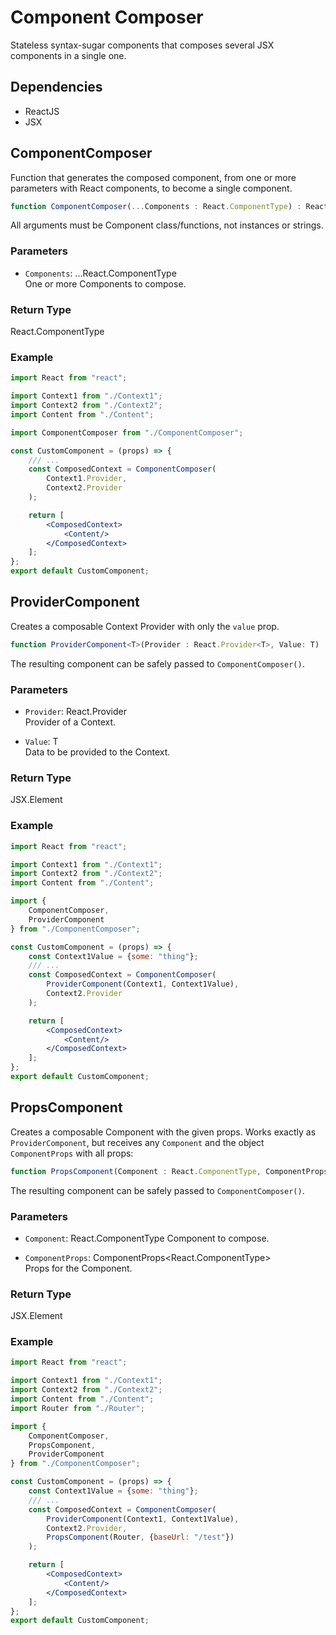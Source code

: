 # Component Composer

Stateless syntax-sugar components that composes several JSX components in a single one.



## Dependencies

* ReactJS
* JSX



## ComponentComposer

Function that generates the composed component, from one or more parameters with React components, to become a single component.

```ts
function ComponentComposer(...Components : React.ComponentType) : React.ComponentType
```
All arguments must be Component class/functions, not instances or strings.

### Parameters

* `Components`: ...React.ComponentType  
One or more Components to compose.

### Return Type

React.ComponentType

### Example

```jsx
import React from "react";

import Context1 from "./Context1";
import Context2 from "./Context2";
import Content from "./Content";

import ComponentComposer from "./ComponentComposer";

const CustomComponent = (props) => {
	/// ...
	const ComposedContext = ComponentComposer(
		Context1.Provider,
		Context2.Provider
	);

	return [
		<ComposedContext>
			<Content/>
		</ComposedContext>
	];
};
export default CustomComponent;
```

## ProviderComponent

Creates a composable Context Provider with only the `value` prop.

```ts
function ProviderComponent<T>(Provider : React.Provider<T>, Value: T) : JSX.Element
```

The resulting component can be safely passed to `ComponentComposer()`.

### Parameters

* `Provider`: React.Provider  
Provider of a Context.

* `Value`: T  
Data to be provided to the Context.

### Return Type

JSX.Element

### Example

```jsx
import React from "react";

import Context1 from "./Context1";
import Context2 from "./Context2";
import Content from "./Content";

import {
	ComponentComposer,
	ProviderComponent
} from "./ComponentComposer";

const CustomComponent = (props) => {
	const Context1Value = {some: "thing"};
	/// ...
	const ComposedContext = ComponentComposer(
		ProviderComponent(Context1, Context1Value),
		Context2.Provider
	);

	return [
		<ComposedContext>
			<Content/>
		</ComposedContext>
	];
};
export default CustomComponent;
```

## PropsComponent

Creates a composable Component with the given props.
Works exactly as `ProviderComponent`, but receives any `Component` and the object `ComponentProps` with all props:

```ts
function PropsComponent(Component : React.ComponentType, ComponentProps: React.ComponentProps<React.ComponentType>) : TComponent
```

The resulting component can be safely passed to `ComponentComposer()`.

### Parameters

* `Component`: React.ComponentType
Component to compose.

* `ComponentProps`: ComponentProps<React.ComponentType>  
Props for the Component.

### Return Type

JSX.Element

### Example

```jsx
import React from "react";

import Context1 from "./Context1";
import Context2 from "./Context2";
import Content from "./Content";
import Router from "./Router";

import {
	ComponentComposer,
	PropsComponent,
	ProviderComponent
} from "./ComponentComposer";

const CustomComponent = (props) => {
	const Context1Value = {some: "thing"};
	/// ...
	const ComposedContext = ComponentComposer(
		ProviderComponent(Context1, Context1Value),
		Context2.Provider,
		PropsComponent(Router, {baseUrl: "/test"})
	);

	return [
		<ComposedContext>
			<Content/>
		</ComposedContext>
	];
};
export default CustomComponent;
```